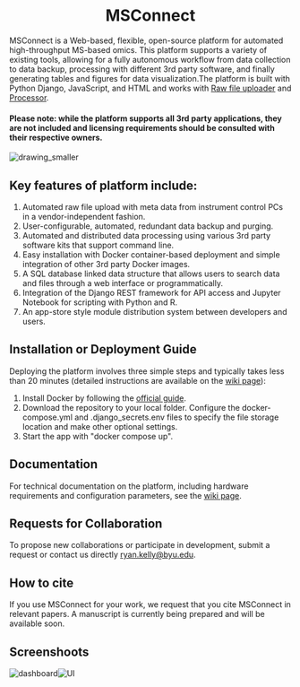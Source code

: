 <h1 style="text-align: center;">
MSConnect
</h1>

MSConnect is a Web-based, flexible, open-source platform for automated high-throughput MS-based omics. This platform supports a variety of existing tools, allowing for a fully autonomous workflow from data collection to data backup, processing with different 3rd party software, and finally generating tables and figures for data visualization.The platform is built with Python Django, JavaScript, and HTML and works with [Raw file uploader](https://github.com/RTKlab-BYU/Raw_File_Uploader) and [Processor](https://github.com/RTKlab-BYU/Proteomics_Data_Processor). 

<h4>Please note: while the platform supports all 3rd party applications, they are not included and licensing requirements should be consulted with their respective owners.</h4>

![drawing_smaller](https://user-images.githubusercontent.com/77813931/217049351-eab79f9a-9c97-4c17-9ed8-cfb0f9bd660d.png)


## Key features of platform include:
1. Automated raw file upload with meta data from instrument control PCs in a vendor-independent fashion.
2. User-configurable, automated, redundant data backup and purging. 
3. Automated and distributed data processing using various 3rd party software kits that support command line. 
4. Easy installation with Docker container-based deployment and simple integration of other 3rd party Docker images.
5. A SQL database linked data structure that allows users to search data and files through a web interface or programmatically.
6. Integration of the Django REST framework for API access and Jupyter Notebook for scripting with Python and R. 
7. An app-store style module distribution system between developers and users.

## Installation or Deployment Guide
Deploying the platform involves three simple steps and typically takes less than 20 minutes (detailed instructions are available on the [wiki page](https://github.com/RTKlab-BYU/Proteomic-Data-Manager/wiki/How-to-install)):
 1. Install Docker by following the [official guide](https://docs.docker.com/compose/install/).
 2. Download the repository to your local folder. Configure the docker-compose.yml and .django_secrets.env files to specify the file storage location and make other optional settings.
 3. Start the app with "docker compose up".


## Documentation
For technical documentation on the platform, including hardware requirements and configuration parameters, see the [wiki page](https://github.com/RTKlab-BYU/Proteomic-Data-Manager/wiki).



## Requests for Collaboration
To propose new collaborations or participate in development, submit a request or contact us directly ryan.kelly@byu.edu.

## How to cite
If you use MSConnect for your work, we request that you cite MSConnect in relevant papers. A manuscript is currently being prepared and will be available soon.
## Screenshoots
![dashboard](https://user-images.githubusercontent.com/77813931/217036159-7bcc1e1c-e11c-4495-8cf7-ee797b3c83f7.PNG)![UI](https://user-images.githubusercontent.com/77813931/217036175-6988f010-5114-4f1d-aa2f-5f0e1bf532a1.PNG)


